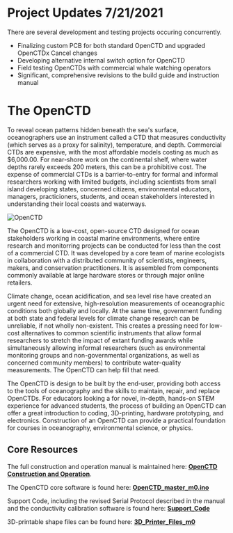 
# Project Updates 7/21/2021

There are several development and testing projects occuring concurrently.

- Finalizing custom PCB for both standard OpenCTD and upgraded OpenCTDx Cancel changes
- Developing alternative internal switch option for OpenCTD
- Field testing OpenCTDs with commercial whale watching operators
- Significant, comprehensive revisions to the build guide and instruction manual

# The OpenCTD

To reveal ocean patterns hidden beneath the sea's surface, oceanographers use an instrument called a CTD that measures conductivity (which serves as a proxy for salinity), temperature, and depth. Commercial CTDs are expensive, with the most affordable models costing as much as $6,000.00. For near-shore work on the continental shelf, where water depths rarely exceeds 200 meters, this can be a prohibitive cost. The expense of commercial CTDs is a barrier-to-entry for formal and informal researchers working with limited budgets, including scientists from small island developing states, concerned citizens, environmental educators, managers, practicioners, students, and ocean stakeholders interested in understanding their local coasts and waterways.

![OpenCTD](https://github.com/OceanographyforEveryone/OpenCTD/blob/master/Images/IMG_20190614_141121.jpg)

The OpenCTD is a low-cost, open-source CTD designed for ocean stakeholders working in coastal marine environments, where entire research and monitorring projects can be conducted for less than the cost of a commercial CTD. It was developed by a core team of marine ecologists in collaboration with a distributed community of scientists, engineers, makers, and conservation practitioners. It is assembled from components commonly available at large hardware stores or through major online retailers.

Climate change, ocean acidification, and sea level rise have created an urgent need for extensive, high-resolution measurements of oceanographic conditions both globally and locally. At the same time, government funding at both state and federal levels for climate change research can be unreliable, if not wholly non-existent. This creates a pressing need for low-cost alternatives to common scientific instruments that allow formal researchers to stretch the impact of extant funding awards while simultaneously allowing informal researchers (such as environmental monitoring groups and non-governmental organizations, as well as concerned community members) to contribute water-quality measurements. The OpenCTD can help fill that need.

The OpenCTD is design to be built by the end-user, providing both access to the tools of oceanography and the skills to maintain, repair, and replace OpenCTDs. For educators looking a for novel, in-depth, hands-on STEM experience for advanced students, the process of building an OpenCTD can offer a great introduction to coding, 3D-printing, hardware prototyping, and electronics. Construction of an OpenCTD can provide a practical foundation for courses in oceanography, environmental science, or physics.

## Core Resources

The full construction and operation manual is maintained here: __[OpenCTD Construction and Operation](https://github.com/OceanographyforEveryone/OpenCTD/blob/master/OpenCTD_Feather_Adalogger/OpenCTD_ConstructionOperation.pdf)__.

The OpenCTD core software is found here: [__OpenCTD_master_m0.ino__](https://github.com/OceanographyforEveryone/OpenCTD/tree/master/OpenCTD_Feather_Adalogger/OpenCTD_master_m0)

Support Code, including the revised Serial Protocol described in the manual and the conductivity calibration software is found here: [__Support_Code__](https://github.com/OceanographyforEveryone/OpenCTD/tree/master/OpenCTD_Feather_Adalogger/Support_Code)

3D-printable shape files can be found here: [__3D_Printer_Files_m0__](https://github.com/OceanographyforEveryone/OpenCTD/tree/master/OpenCTD_Feather_Adalogger/3D_Printer_Files_m0)
